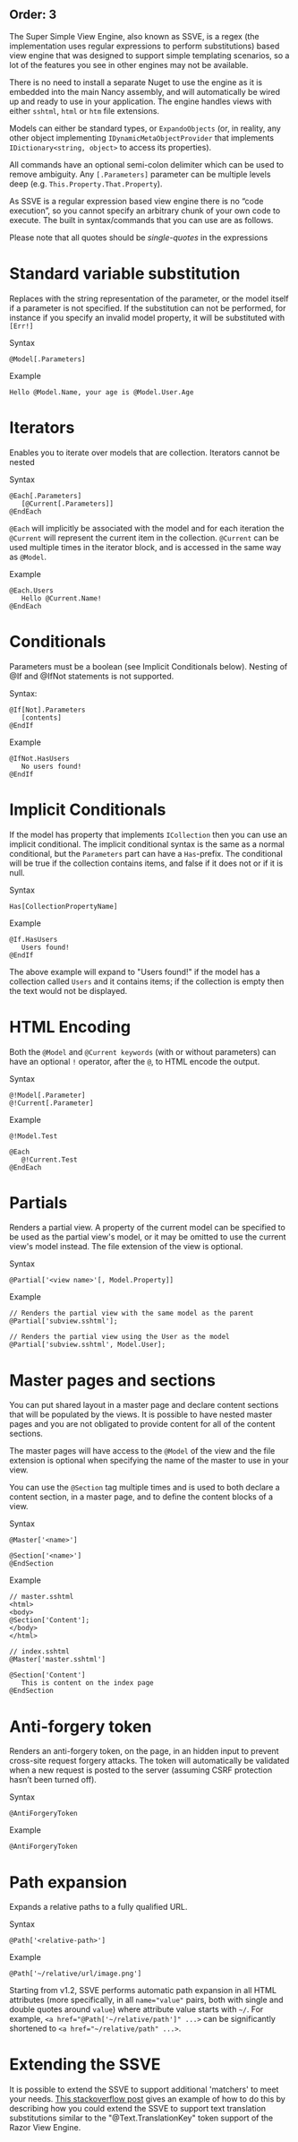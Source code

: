 Order: 3
---
The Super Simple View Engine, also known as SSVE, is a regex (the implementation uses regular expressions to perform substitutions) based view engine that was designed to support simple templating scenarios, so a lot of the features you see in other engines may not be available.

There is no need to install a separate Nuget to use the engine as it is embedded into the main Nancy assembly, and will automatically be wired up and ready to use in your application. The engine handles views with either `sshtml`, `html` or `htm` file extensions.

Models can either be standard types, or `ExpandoObjects` (or, in reality, any other object implementing `IDynamicMetaObjectProvider` that implements `IDictionary<string, object>` to access its properties).

All commands have an optional semi-colon delimiter which can be used to remove ambiguity. Any `[.Parameters]` parameter can be multiple levels deep (e.g. `This.Property.That.Property`).

As SSVE is a regular expression based view engine there is no “code execution”, so you cannot specify an arbitrary chunk of your own code to execute. The built in syntax/commands that you can use are as follows.

Please note that all quotes should be _single-quotes_ in the expressions

# Standard variable substitution
Replaces with the string representation of the parameter, or the model itself if a parameter is not specified. If the substitution can not be performed, for instance if you specify an invalid model property, it will be substituted with `[Err!]`

Syntax
```
@Model[.Parameters]
```

Example
```
Hello @Model.Name, your age is @Model.User.Age
```

# Iterators
Enables you to iterate over models that are collection. Iterators cannot be nested 

Syntax
```
@Each[.Parameters]
   [@Current[.Parameters]]
@EndEach
```

`@Each` will implicitly be associated with the model and for each iteration the `@Current` will represent the current item in the collection. `@Current` can be used multiple times in the iterator block, and is accessed in the same way as `@Model`.

Example
```
@Each.Users
   Hello @Current.Name!
@EndEach
```

# Conditionals
Parameters must be a boolean (see Implicit Conditionals below). Nesting of @If and @IfNot statements is not supported.


Syntax: 
```
@If[Not].Parameters
   [contents]
@EndIf
```

Example
```
@IfNot.HasUsers
   No users found!
@EndIf
```

# Implicit Conditionals
If the model has property that implements `ICollection` then you can use an implicit conditional. The implicit conditional syntax is the same as a normal conditional, but the `Parameters` part can have a `Has`-prefix. The conditional will be true if the collection contains items, and false if it does not or if it is null.

Syntax
```
Has[CollectionPropertyName]
```

Example
```
@If.HasUsers
   Users found!
@EndIf
```

The above example will expand to "Users found!" if the model has a collection called `Users` and it contains items; if the collection is empty then the text would not be displayed.

# HTML Encoding
Both the `@Model` and `@Current keywords` (with or without parameters) can have an optional `!` operator, after the `@`, to HTML encode the output.

Syntax
```
@!Model[.Parameter]
@!Current[.Parameter]
```

Example
```
@!Model.Test

@Each
   @!Current.Test
@EndEach
```

# Partials
Renders a partial view. A property of the current model can be specified to be used as the partial view's model, or it may be omitted to use the current view's model instead. The file extension of the view is optional.

Syntax
```
@Partial['<view name>'[, Model.Property]]
```

Example
```
// Renders the partial view with the same model as the parent
@Partial['subview.sshtml'];

// Renders the partial view using the User as the model
@Partial['subview.sshtml', Model.User];
```
# Master pages and sections
You can put shared layout in a master page and declare content sections that will be populated by the views. It is possible to have nested master pages and you are not obligated to provide content for all of the content sections.

The master pages will have access to the `@Model` of the view and the file extension is optional when specifying the name of the master to use in your view.

You can use the `@Section` tag multiple times and is used to both declare a content section, in a master page, and to define the content blocks of a view.

Syntax
```
@Master['<name>']

@Section['<name>']
@EndSection
```

Example
```
// master.sshtml
<html>
<body>
@Section['Content'];
</body>
</html>

// index.sshtml
@Master['master.sshtml']

@Section['Content']
   This is content on the index page
@EndSection
```

# Anti-forgery token
Renders an anti-forgery token, on the page, in an hidden input to prevent cross-site request forgery attacks. The token will automatically be validated when a new request is posted to the server (assuming CSRF protection hasn’t been turned off).

Syntax
```
@AntiForgeryToken
```

Example
```
@AntiForgeryToken
```

# Path expansion

Expands a relative paths to a fully qualified URL. 

Syntax
```
@Path['<relative-path>']
```

Example
```
@Path['~/relative/url/image.png']
```

Starting from v1.2, SSVE performs automatic path expansion in all HTML attributes (more specifically, in all `name="value"` pairs, both with single and double quotes around `value`) where attribute value starts with `~/`. For example, `<a href="@Path['~/relative/path']" ...>` can be significantly shortened to `<a href="~/relative/path" ...>`.

# Extending the SSVE

It is possible to extend the SSVE to support additional 'matchers' to meet your needs.  [This stackoverflow post](http://stackoverflow.com/a/23614404/350933) gives an example of how to do this by describing how you could extend the SSVE to support text translation substitutions similar to the "@Text.TranslationKey" token support of the Razor View Engine.
